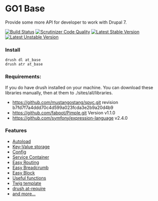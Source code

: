 GO1 Base
=======

Provide some more API for developer to work with Drupal 7.

[![Build Status](https://secure.travis-ci.org/atdrupal/at_base.png?branch=dev-master)](http://travis-ci.org/atdrupal/at_base) [![Scrutinizer Code Quality](https://scrutinizer-ci.com/g/atdrupal/at_base/badges/quality-score.png?s=f287f3ed102cedb11091668e5f6cb61b7603348a)](https://scrutinizer-ci.com/g/atdrupal/at_base/) [![Latest Stable Version](https://poser.pugx.org/andytruong/at_base/v/stable.png)](https://packagist.org/packages/andytruong/at_base) [![Latest Unstable Version](https://poser.pugx.org/andytruong/at_base/v/unstable.png)](https://packagist.org/packages/andytruong/at_base)

### Install

    drush dl at_base
    drush atr at_base

### Requirements:

  If you do have drush installed on your machine. You can download these libraries
  manually, then at them to ./sites/all/libraries.

  - https://github.com/mustangostang/spyc.git revision b7fd7f7a4ddd70c4d599a023fcda3e2b9a20d4b9
  - https://github.com/fabpot/Pimple.git Version v1.1.0
  - https://github.com/symfony/expression-language v2.4.0

### Features

- [Autoload](https://github.com/atdrupal/at_base/wiki/7.x-2.x-autoload)
- [Key-Value storage](https://github.com/atdrupal/at_base/wiki/7.x-2.x-kv)
- [Config](https://github.com/atdrupal/at_base/wiki/7.x-2.x-config)
- [Service Container](https://github.com/atdrupal/at_base/wiki/7.x-2.x-service-container)
- [Easy Routing](https://github.com/atdrupal/at_base/wiki/7.x-2.x-easy-routing)
- [Easy Breadcrumb](https://github.com/atdrupal/at_base/wiki/7.x-2.x-easy-breadcrumb)
- [Easy Block](https://github.com/atdrupal/at_base/wiki/7.x-2.x-easy-routing)
- [Useful functions](https://github.com/atdrupal/at_base/wiki/7.x-2.x-functions)
- [Twig template](https://github.com/atdrupal/at_base/wiki/7.x-2.x-twig-recipes)
- [drush at-require](https://github.com/atdrupal/at_base/wiki/7.x-2.x-drush-at-require)
- [and more…](https://github.com/atdrupal/at_base/wiki/_pages)
